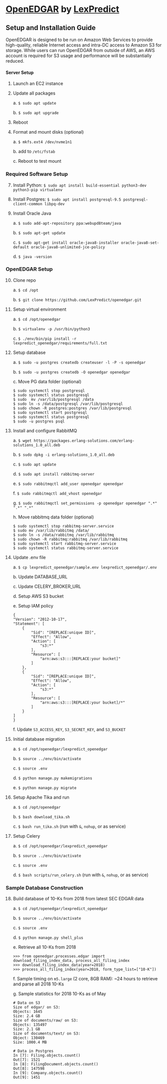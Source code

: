 # [OpenEDGAR](openedgar.io) by [LexPredict](https://lexpredict.com)
## Setup and Installation Guide

OpenEDGAR is designed to be run on Amazon Web Services to provide high-quality, reliable 
Internet access and intra-DC access to Amazon S3 for storage.  While users can run OpenEDGAR from outside of AWS, 
an AWS account is required for S3 usage and performance will be substantially reduced. 

#### Server Setup

1. Launch an EC2 instance

2. Update all packages

    a. `$ sudo apt update`
  
    b. `$ sudo apt upgrade`
  
5. Reboot
  
6. Format and mount disks (optional)

    a. `$ mkfs.ext4 /dev/nvme1n1`
    
    b. add to `/etc/fstab`
    
    c. Reboot to test mount


### Required Software Setup
7. Install Python: `$ sudo apt install build-essential python3-dev python3-pip virtualenv`

8. Install Postgres: `$ sudo apt install postgresql-9.5 postgresql-client-common libpq-dev`

9. Install Oracle Java

    a. `$ sudo add-apt-repository ppa:webupd8team/java`
    
    b. `$ sudo apt-get update`
    
    c. `$ sudo apt-get install oracle-java8-installer oracle-java8-set-default oracle-java8-unlimited-jce-policy`
    
    d. `$ java -version`


### OpenEDGAR Setup
10. Clone repo

    a. `$ cd /opt`
    
    b. `$ git clone https://github.com/LexPredict/openedgar.git`

11. Setup virtual environment

    a. `$ cd /opt/openedgar`
    
    b. `$ virtualenv -p /usr/bin/python3`
    
    c. `$ ./env/bin/pip install -r lexpredict_openedgar/requirements/full.txt`
    
12. Setup database

    a. `$ sudo -u postgres createdb createuser -l -P -s openedgar`
    
    b. `$ sudo -u postgres createdb -O openedgar openedgar`
    
    c. Move PG data folder (optional)
    ```
    $ sudo systemctl stop postgresql
    $ sudo systemctl status postgresql
    $ sudo  mv /var/lib/postgresql /data
    $ sudo ln -s /data/postgresql /var/lib/postgresql
    $ sudo chown -R postgres:postgres /var/lib/postgresql
    $ sudo systemctl start postgresql
    $ sudo systemctl status postgresql
    $ sudo -u postgres psql
    ```
    
13. Install and configure RabbitMQ

    a. `$ wget https://packages.erlang-solutions.com/erlang-solutions_1.0_all.deb`
    
    b. `$ sudo dpkg -i erlang-solutions_1.0_all.deb`
    
    c. `$ sudo apt update`
    
    d. `$ sudo apt install rabbitmq-server`
    
    e. `$ sudo rabbitmqctl add_user openedgar openedgar`
    
    f. `$ sudo rabbitmqctl add_vhost openedgar`
    
    g. `$ sudo rabbitmqctl set_permissions -p openedgar openedgar ".*" ".*" ".*"`

    h. Move rabbitmq data folder (optional)
    ```
    $ sudo systemctl stop rabbitmq-server.service
    $ sudo mv /var/lib/rabbitmq /data/
    $ sudo ln -s /data/rabbitmq /var/lib/rabbitmq
    $ sudo chown -R rabbitmq:rabbitmq /var/lib/rabbitmq
    $ sudo systemctl start rabbitmq-server.service
    $ sudo systemctl status rabbitmq-server.service
    ```

14. Update .env file

    a. `$ cp lexpredict_openedgar/sample.env lexpredict_openedgar/.env`
    
    b. Update DATABASE_URL
    
    c. Update CELERY_BROKER_URL
    
    d. Setup AWS S3 bucket
    
    e. Setup IAM policy
    ```
    {
    "Version": "2012-10-17",
    "Statement": [
        {
            "Sid": "[REPLACE:unique ID]",
            "Effect": "Allow",
            "Action": [
                "s3:*"
            ],
            "Resource": [
                "arn:aws:s3:::[REPLACE:your bucket]"
            ]
        },
        {
            "Sid": "[REPLACE:unique ID]",
            "Effect": "Allow",
            "Action": [
                "s3:*"
            ],
            "Resource": [
                "arn:aws:s3:::[REPLACE:your bucket]/*"
            ]
        }
    ]
    }
    ```
    
    f. Update `S3_ACCESS_KEY`, `S3_SECRET_KEY`, and `S3_BUCKET`
    
15. Initial database migration

    a. `$ cd /opt/openedgar/lexpredict_openedgar`
    
    b. `$ source ../env/bin/activate`
    
    c. `$ source .env`
    
    d. `$ python manage.py makemigrations`
    
    e. `$ python manage.py migrate`

16. Setup Apache Tika and run

    a. `$ cd /opt/openedgar`
    
    b. `$ bash download_tika.sh`
    
    c. `$ bash run_tika.sh` (run with `&`, `nohup`, or as service)
    
17. Setup Celery

    a. `$ cd /opt/openedgar/lexpredict_openedgar`
    
    b. `$ source ../env/bin/activate`
    
    c. `$ source .env`
    
    d. `$ bash scripts/run_celery.sh` (run with `&`, `nohup`, or as service)


### Sample Database Construction

18. Build database of 10-Ks from 2018 from latest SEC EDGAR data

    a. `$ cd /opt/openedgar/lexpredict_openedgar`
    
    b. `$ source ../env/bin/activate`
    
    c. `$ source .env`
    
    d. `$ python manage.py shell_plus`
    
    e. Retrieve all 10-Ks from 2018
    ```
    >>> from openedgar.processes.edgar import download_filing_index_data, process_all_filing_index
    >>> download_filing_index_data(year=2018)
    >>> process_all_filing_index(year=2018, form_type_list=["10-K"])
    ```
    
    f. Sample timing on `m5.large` (2 core, 8GB RAM): ~24 hours to retrieve and parse all 2018 10-Ks
    
    g. Sample statistics for 2018 10-Ks as of May
    ```
    # Data on S3
    Size of edgar/ on S3:
    Objects: 1645
    Size: 2.4 GB
    Size of documents/raw/ on S3:
    Objects: 135497
    Size: 2.1 GB
    Size of documents/text/ on S3:
    Object: 130469
    Size: 1000.4 MB
    
    # Data in Postgres
    In [7]: Filing.objects.count()
    Out[7]: 1521
    In [8]: FilingDocument.objects.count()
    Out[8]: 147598
    In [9]: Company.objects.count()
    Out[9]: 1451
    ``` 
